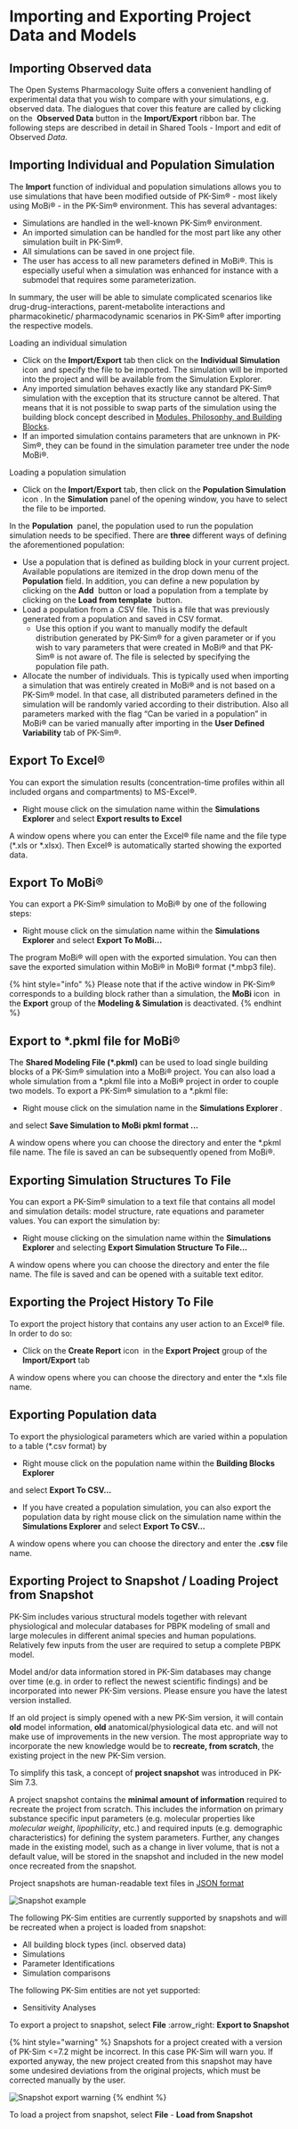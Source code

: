 # Importing and Exporting Project Data and Models

## Importing Observed data‌

The Open Systems Pharmacology Suite offers a convenient handling of experimental data that you wish to compare with your simulations, e.g. observed data. The dialogues that cover this feature are called by clicking on the <img src="../assets/icons/ObservedData.svg" alt="" data-size="line"> **Observed Data** button in the **Import/Export** ribbon bar. The following steps are described in detail in Shared Tools - Import and edit of Observed _Data_.

## Importing Individual and Population Simulation‌

The **Import** function of individual and population simulations allows you to use simulations that have been modified outside of PK-Sim® - most likely using MoBi® - in the PK-Sim® environment. This has several advantages:

* Simulations are handled in the well-known PK-Sim® environment.
* An imported simulation can be handled for the most part like any other simulation built in PK-Sim®.
* All simulations can be saved in one project file.
* The user has access to all new parameters defined in MoBi®. This is especially useful when a simulation was enhanced for instance with a submodel that requires some parameterization.

In summary, the user will be able to simulate complicated scenarios like drug-drug-interactions, parent-metabolite interactions and pharmacokinetic/ pharmacodynamic scenarios in PK-Sim® after importing the respective models.

Loading an individual simulation

* Click on the **Import/Export** tab then click on the **Individual Simulation** icon <img src="../assets/icons/IndividualSimulationLoad.svg" alt="" data-size="line"> and specify the file to be imported. The simulation will be imported into the project and will be available from the Simulation Explorer.
* Any imported simulation behaves exactly like any standard PK-Sim® simulation with the exception that its structure cannot be altered. That means that it is not possible to swap parts of the simulation using the building block concept described in [Modules, Philosophy, and Building Blocks](../part-2/modules-philsophy-building-blocks.md).
* If an imported simulation contains parameters that are unknown in PK-Sim®, they can be found in the simulation parameter tree under the node MoBi®.

Loading a population simulation

* Click on the **Import/Export** tab, then click on the **Population Simulation** icon <img src="../assets/icons/PopulationSimulationLoad.svg" alt="" data-size="line">. In the **Simulation** panel of the opening window, you have to select the file to be imported.

In the **Population** <img src="../assets/icons/Population.svg" alt="" data-size="line"> panel, the population used to run the population simulation needs to be specified. There are **three** different ways of defining the aforementioned population:

* Use a population that is defined as building block in your current project. Available populations are itemized in the drop down menu of the **Population** field. In addition, you can define a new population by clicking on the **Add** <img src="../assets/icons/Population.svg" alt="" data-size="line"> button or load a population from a template by clicking on the **Load from template** <img src="../assets/icons/LoadAction.svg" alt="" data-size="line"> button.
* Load a population from a .CSV file. This is a file that was previously generated from a population and saved in CSV format.
  * Use this option if you want to manually modify the default distribution generated by PK-Sim® for a given parameter or if you wish to vary parameters that were created in MoBi® and that PK-Sim® is not aware of. The file is selected by specifying the population file path.
* Allocate the number of individuals. This is typically used when importing a simulation that was entirely created in MoBi® and is not based on a PK-Sim® model. In that case, all distributed parameters defined in the simulation will be randomly varied according to their distribution. Also all parameters marked with the flag “Can be varied in a population” in MoBi® can be varied manually after importing in the **User Defined Variability** tab of PK-Sim®.

## Export To Excel®‌

You can export the simulation results (concentration-time profiles within all included organs and compartments) to MS-Excel®.

* Right mouse click on the simulation name within the **Simulations Explorer** and select **Export results to Excel**

A window opens where you can enter the Excel® file name and the file type (\*.xls or \*.xlsx). Then Excel® is automatically started showing the exported data.

## Export To MoBi®‌

You can export a PK-Sim® simulation to MoBi® by one of the following steps:

* Right mouse click on the simulation name within the **Simulations Explorer** and select **Export To MoBi...** <img src="../assets/icons/MoBi.svg" alt="" data-size="line">

The program MoBi® will open with the exported simulation. You can then save the exported simulation within MoBi® in MoBi® format (\*.mbp3 file).

{% hint style="info" %}
Please note that if the active window in PK-Sim® corresponds to a building block rather than a simulation, the **MoBi** icon <img src="../assets/icons/MoBi.svg" alt="" data-size="line"> in the **Export** group of the **Modeling & Simulation** is deactivated.
{% endhint %}

## Export to \*.pkml file for MoBi®‌

The **Shared Modeling File (\*.pkml)** can be used to load single building blocks of a PK-Sim® simulation into a MoBi® project. You can also load a whole simulation from a \*.pkml file into a MoBi® project in order to couple two models. To export a PK-Sim® simulation to a \*.pkml file:

* Right mouse click on the simulation name in the **Simulations Explorer** <img src="../assets/icons/Simulation.svg" alt="" data-size="line">.

and select **Save Simulation to MoBi pkml format ...**

A window opens where you can choose the directory and enter the \*.pkml file name. The file is saved an can be subsequently opened from MoBi®.

## Exporting Simulation Structures To File‌

You can export a PK-Sim® simulation to a text file that contains all model and simulation details: model structure, rate equations and parameter values. You can export the simulation by:

* Right mouse clicking on the simulation name within the **Simulations Explorer** and selecting **Export Simulation Structure To File...**

A window opens where you can choose the directory and enter the file name. The file is saved and can be opened with a suitable text editor.

## Exporting the Project History To File‌

To export the project history that contains any user action to an Excel® file. In order to do so:

* Click on the **Create Report** icon <img src="../assets/icons/History.svg" alt="" data-size="line"> in the **Export Project** group of the **Import/Export** tab

A window opens where you can choose the directory and enter the \*.xls file name.

## Exporting Population data‌

To export the physiological parameters which are varied within a population to a table (\*.csv format) by

* Right mouse click on the population name within the **Building Blocks Explorer**

and select **Export To CSV...**

* If you have created a population simulation, you can also export the population data by right mouse click on the simulation name within the **Simulations Explorer** and select **Export To CSV...**

A window opens where you can choose the directory and enter the **.csv** file name.

## Exporting Project to Snapshot / Loading Project from Snapshot

PK-Sim includes various structural models together with relevant physiological and molecular databases for PBPK modeling of small and large molecules in different animal species and human populations. Relatively few inputs from the user are required to setup a complete PBPK model.

Model and/or data information stored in PK-Sim databases may change over time (e.g. in order to reflect the newest scientific findings) and be incorporated into newer PK-Sim versions. Please ensure you have the latest version installed.

If an old project is simply opened with a new PK-Sim version, it will contain **old** model information, **old** anatomical/physiological data etc. and will not make use of improvements in the new version. The most appropriate way to incorporate the new knowledge would be to **recreate, from scratch**, the existing project in the new PK-Sim version.

To simplify this task, a concept of **project snapshot** was introduced in PK-Sim 7.3.

A project snapshot contains the **minimal amount of information** required to recreate the project from scratch. This includes the information on primary substance specific input parameters (e.g. molecular properties like _molecular weight_, _lipophilicity_, etc.) and required inputs (e.g. demographic characteristics) for defining the system parameters. Further, any changes made in the existing model, such as a change in liver volume, that is not a default value, will be stored in the snapshot and included in the new model once recreated from the snapshot.

Project snapshots are human-readable text files in [JSON format](https://en.wikipedia.org/wiki/JSON)

![Snapshot example](../assets/images/part-3/Snapshot-Example.jpg)

The following PK-Sim entities are currently supported by snapshots and will be recreated when a project is loaded from snapshot:

* All building block types (incl. observed data)
* Simulations
* Parameter Identifications
* Simulation comparisons

The following PK-Sim entities are not yet supported:

* Sensitivity Analyses

To export a project to snapshot, select **File** :arrow\_right: **Export to Snapshot**

{% hint style="warning" %}
Snapshots for a project created with a version of PK-Sim <=7.2 might be incorrect. In this case PK-Sim will warn you. If exported anyway, the new project created from this snapshot may have some undesired deviations from the original projects, which must be corrected manually by the user.

<img src="../assets/images/part-3/Snapshot-Export-Warning.png" alt="Snapshot export warning" data-size="original">
{% endhint %}

To load a project from snapshot, select **File** - **Load from Snapshot** <img src="../assets/icons/SnapshotImport.svg" alt="" data-size="line">
